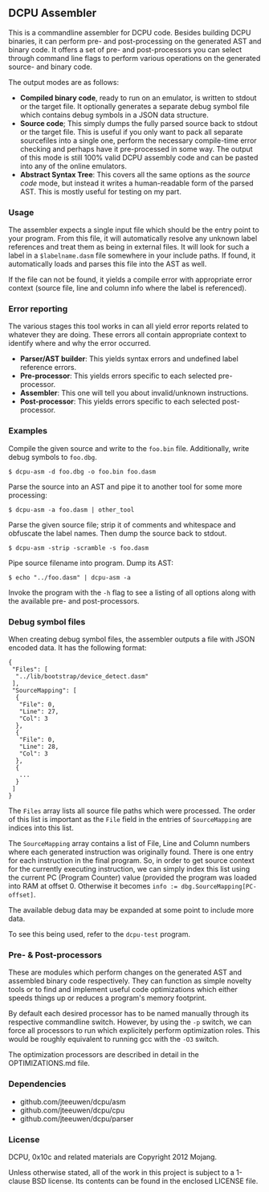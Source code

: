 ## DCPU Assembler 

This is a commandline assembler for DCPU code.
Besides building DCPU binaries, it can perform pre- and post-processing on
the generated AST and binary code. It offers a set of pre- and post-processors
you can select through command line flags to perform various operations on
the generated source- and binary code.

The output modes are as follows:

* **Compiled binary code**, ready to run on an emulator, is written to
  stdout or the target file. It optionally generates a separate
  debug symbol file which contains debug symbols in a JSON data structure. 
* **Source code**; This simply dumps the fully parsed source back to
  stdout or the target file. This is useful if you only want to pack all
  separate sourcefiles into a single one, perform the necessary compile-time
  error checking and perhaps have it pre-processed in some way. The output
  of this mode is still 100% valid DCPU assembly code and can be pasted into
  any of the online emulators.
* **Abstract Syntax Tree**: This covers all the same options as the *source code*
  mode, but instead it writes a human-readable form of the parsed AST.
  This is mostly useful for testing on my part.


### Usage

The assembler expects a single input file which should be the entry point to
your program. From this file, it will automatically resolve any unknown label
references and treat them as being in external files. It will look for such
a label in a `$labelname.dasm` file somewhere in your include paths. If found,
it automatically loads and parses this file into the AST as well.

If the file can not be found, it yields a compile error with appropriate error
context (source file, line and column info where the label is referenced).


### Error reporting

The various stages this tool works in can all yield error reports
related to whatever they are doing. These errors all contain appropriate
context to identify where and why the error occurred.

* **Parser/AST builder**: This yields syntax errors and undefined label
  reference errors.
* **Pre-processor**: This yields errors specific to each selected pre-processor.
* **Assembler**: This one will tell you about invalid/unknown instructions.
* **Post-processor**: This yields errors specific to each selected post-processor.


### Examples

Compile the given source and write to the `foo.bin` file.
Additionally, write debug symbols to `foo.dbg`.

    $ dcpu-asm -d foo.dbg -o foo.bin foo.dasm

Parse the source into an AST and pipe it to another tool for some more
processing:

    $ dcpu-asm -a foo.dasm | other_tool

Parse the given source file; strip it of comments and whitespace and obfuscate
the label names. Then dump the source back to stdout.

    $ dcpu-asm -strip -scramble -s foo.dasm

Pipe source filename into program. Dump its AST:

    $ echo "../foo.dasm" | dcpu-asm -a

Invoke the program with the `-h` flag to see a listing of all options
along with the available pre- and post-processors.


### Debug symbol files

When creating debug symbol files, the assembler outputs a file with JSON
encoded data. It has the following format:

	{
	 "Files": [
	  "../lib/bootstrap/device_detect.dasm"
	 ],
	 "SourceMapping": [
	  {
	   "File": 0,
	   "Line": 27,
	   "Col": 3
	  },
	  {
	   "File": 0,
	   "Line": 28,
	   "Col": 3
	  },
	  {
	   ...
	  }
	 ]
	}

The `Files` array lists all source file paths which were processed.
The order of this list is important as the `File` field in the entries of
`SourceMapping` are indices into this list.

The `SourceMapping` array contains a list of File, Line and Column numbers
where each generated instruction was originally found. There is one entry
for each instruction in the final program. So, in order to get source context
for the currently executing instruction, we can simply index this list using
the current PC (Program Counter) value (provided the program was loaded into
RAM at offset 0. Otherwise it becomes `info := dbg.SourceMapping[PC-offset]`.

The available debug data may be expanded at some point to include more data.

To see this being used, refer to the `dcpu-test` program.


### Pre- & Post-processors

These are modules which perform changes on the generated AST and assembled
binary code respectively. They can function as simple novelty tools or to
find and implement useful code optimizations which either speeds things up
or reduces a program's memory footprint.

By default each desired processor has to be named manually through its
respective commandline switch. However, by using the `-p` switch, we can
force all processors to run which explicitely perform optimization roles.
This would be roughly equivalent to running gcc with the `-O3` switch.

The optimization processors are described in detail in the OPTIMIZATIONS.md
file.

### Dependencies

* github.com/jteeuwen/dcpu/asm
* github.com/jteeuwen/dcpu/cpu
* github.com/jteeuwen/dcpu/parser


### License

DCPU, 0x10c and related materials are Copyright 2012 Mojang.

Unless otherwise stated, all of the work in this project is subject to a
1-clause BSD license. Its contents can be found in the enclosed LICENSE file.
